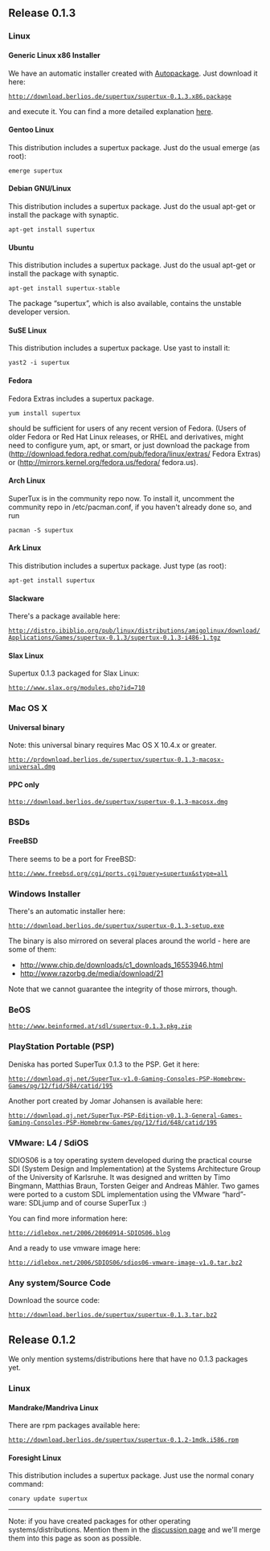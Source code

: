 Release 0.1.3
-------------

### Linux

#### Generic Linux x86 Installer

We have an automatic installer created with [Autopackage](http://www.autopackage.org). Just download it here:

[`http://download.berlios.de/supertux/supertux-0.1.3.x86.package`](http://download.berlios.de/supertux/supertux-0.1.3.x86.package)

and execute it. You can find a more detailed explanation [here](http://autopackage.org/docs/howto-install/index.html).

#### Gentoo Linux

This distribution includes a supertux package. Just do the usual emerge (as root):

`emerge supertux`

#### Debian GNU/Linux

This distribution includes a supertux package. Just do the usual apt-get or install the package with synaptic.

`apt-get install supertux`

#### Ubuntu

This distribution includes a supertux package. Just do the usual apt-get or install the package with synaptic.

`apt-get install supertux-stable`

The package “supertux”, which is also available, contains the unstable developer version.

#### SuSE Linux

This distribution includes a supertux package. Use yast to install it:

`yast2 -i supertux`

#### Fedora

Fedora Extras includes a supertux package.

`yum install supertux`

should be sufficient for users of any recent version of Fedora. (Users of older Fedora or Red Hat Linux releases, or RHEL and derivatives, might need to configure yum, apt, or smart, or just download the package from (http://download.fedora.redhat.com/pub/fedora/linux/extras/ Fedora Extras) or (http://mirrors.kernel.org/fedora.us/fedora/ fedora.us).

#### Arch Linux

SuperTux is in the community repo now. To install it, uncomment the community repo in /etc/pacman.conf, if you haven't already done so, and run

`pacman -S supertux`

#### Ark Linux

This distribution includes a supertux package. Just type (as root):

`apt-get install supertux`

#### Slackware

There's a package available here:

[`http://distro.ibiblio.org/pub/linux/distributions/amigolinux/download/Applications/Games/supertux-0.1.3/supertux-0.1.3-i486-1.tgz`](http://distro.ibiblio.org/pub/linux/distributions/amigolinux/download/Applications/Games/supertux-0.1.3/supertux-0.1.3-i486-1.tgz)

#### Slax Linux

Supertux 0.1.3 packaged for Slax Linux:

[`http://www.slax.org/modules.php?id=710`](http://www.slax.org/modules.php?id=710)

### Mac OS X

#### Universal binary

Note: this universal binary requires Mac OS X 10.4.x or greater.

[`http://prdownload.berlios.de/supertux/supertux-0.1.3-macosx-universal.dmg`](http://prdownload.berlios.de/supertux/supertux-0.1.3-macosx-universal.dmg)

#### PPC only

[`http://download.berlios.de/supertux/supertux-0.1.3-macosx.dmg`](http://download.berlios.de/supertux/supertux-0.1.3-macosx.dmg)

### BSDs

#### FreeBSD

There seems to be a port for FreeBSD:

[`http://www.freebsd.org/cgi/ports.cgi?query=supertux&stype=all`](http://www.freebsd.org/cgi/ports.cgi?query=supertux&stype=all)

### Windows Installer

There's an automatic installer here:

[`http://download.berlios.de/supertux/supertux-0.1.3-setup.exe`](http://download.berlios.de/supertux/supertux-0.1.3-setup.exe)

The binary is also mirrored on several places around the world - here are some of them:

-   <http://www.chip.de/downloads/c1_downloads_16553946.html>
-   <http://www.razorbg.de/media/download/21>

Note that we cannot guarantee the integrity of those mirrors, though.

### BeOS

[`http://www.beinformed.at/sdl/supertux-0.1.3.pkg.zip`](http://www.beinformed.at/sdl/supertux-0.1.3.pkg.zip)

### PlayStation Portable (PSP)

Deniska has ported SuperTux 0.1.3 to the PSP. Get it here:

[`http://download.qj.net/SuperTux-v1.0-Gaming-Consoles-PSP-Homebrew-Games/pg/12/fid/584/catid/195`](http://download.qj.net/SuperTux-v1.0-Gaming-Consoles-PSP-Homebrew-Games/pg/12/fid/584/catid/195)

Another port created by Jomar Johansen is available here:

[`http://download.qj.net/SuperTux-PSP-Edition-v0.1.3-General-Games-Gaming-Consoles-PSP-Homebrew-Games/pg/12/fid/648/catid/195`](http://download.qj.net/SuperTux-PSP-Edition-v0.1.3-General-Games-Gaming-Consoles-PSP-Homebrew-Games/pg/12/fid/648/catid/195)

### VMware: L4 / SdiOS

SDIOS06 is a toy operating system developed during the practical course SDI (System Design and Implementation) at the Systems Architecture Group of the University of Karlsruhe. It was designed and written by Timo Bingmann, Matthias Braun, Torsten Geiger and Andreas Mähler. Two games were ported to a custom SDL implementation using the VMware “hard”-ware: SDLjump and of course SuperTux :)

You can find more information here:

[`http://idlebox.net/2006/20060914-SDIOS06.blog`](http://idlebox.net/2006/20060914-SDIOS06.blog)

And a ready to use vmware image here:

[`http://idlebox.net/2006/SDIOS06/sdios06-vmware-image-v1.0.tar.bz2`](http://idlebox.net/2006/SDIOS06/sdios06-vmware-image-v1.0.tar.bz2)

### Any system/Source Code

Download the source code:

[`http://download.berlios.de/supertux/supertux-0.1.3.tar.bz2`](http://download.berlios.de/supertux/supertux-0.1.3.tar.bz2)

Release 0.1.2
-------------

We only mention systems/distributions here that have no 0.1.3 packages yet.

### Linux

#### Mandrake/Mandriva Linux

There are rpm packages available here:

[`http://download.berlios.de/supertux/supertux-0.1.2-1mdk.i586.rpm`](http://download.berlios.de/supertux/supertux-0.1.2-1mdk.i586.rpm)

#### Foresight Linux

This distribution includes a supertux package. Just use the normal conary command:

`conary update supertux`

------------------------------------------------------------------------

Note: if you have created packages for other operating systems/distributions. Mention them in the [discussion page](http://supertux.lethargik.org/wiki/index.php?title=Talk:Download/Installation_Milestone_1&action=edit) and we'll merge them into this page as soon as possible.
